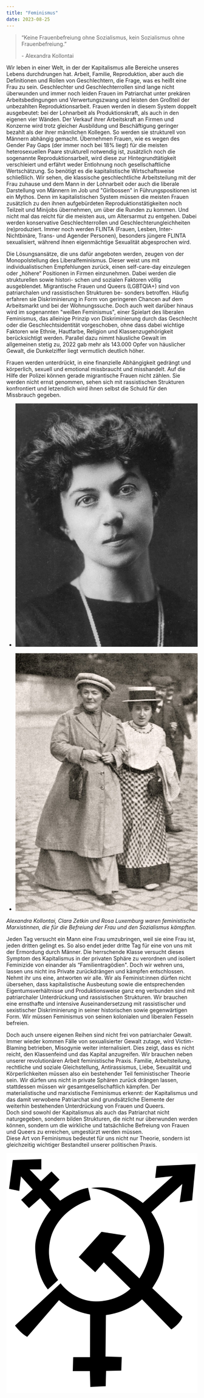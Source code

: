```yaml
---
title: "Feminismus"
date: 2023-08-25
---
```


> “Keine Frauenbefreiung ohne Sozialismus, kein Sozialismus ohne Frauenbefreiung.”
> 
> \- Alexandra Kollontai

  
Wir leben in einer Welt, in der der Kapitalismus alle Bereiche unseres Lebens durchdrungen hat. Arbeit, Familie, Reproduktion, aber auch die Definitionen und Rollen von Geschlechtern, die Frage, was es heißt eine Frau zu sein. Geschlechter und Geschlechterrollen sind lange nicht überwunden und immer noch leiden Frauen im Patriarchat unter prekären Arbeitsbedingungen und Verwertungszwang und leisten den Großteil der unbezahlten Reproduktionsarbeit. Frauen werden in diesem System doppelt ausgebeutet: bei der Lohnarbeit als Produktionskraft, als auch in den eigenen vier Wänden. Der Verkauf ihrer Arbeitskraft an Firmen und Konzerne wird trotz gleicher Ausbildung und Beschäftigung geringer bezahlt als der ihrer männlichen Kollegen. So werden sie strukturell von Männern abhängig gemacht. Übernehmen Frauen, wie es wegen des Gender Pay Gaps (der immer noch bei 18% liegt) für die meisten heterosexuellen Paare strukturell notwendig ist, zusätzlich noch die sogenannte Reproduktionsarbeit, wird diese zur Hintegrundtätigkeit verschleiert und erfährt weder Entlohnung noch gesellschaftliche Wertschätzung. So benötigt es die kapitalistische Wirtschaftsweise schließlich. Wir sehen, die klassische geschlechtliche Arbeitsteilung mit der Frau zuhause und dem Mann in der Lohnarbeit oder auch die liberale Darstellung von Männern im Job und "Girlbossen" in Führungspositionen ist ein Mythos. Denn im kapitalistischen System müssen die meisten Frauen zusätzlich zu den ihnen aufgebürdeten Reproduktionstätigkeiten noch Teilzeit und Minijobs übernehmen, um über die Runden zu kommen. Und nicht mal das reicht für die meisten aus, um Altersarmut zu entgehen. Dabei werden konservative Geschlechterrollen und Geschlechterungleichheiten (re)produziert. Immer noch werden FLINTA (Frauen, Lesben, Inter- Nichtbinäre, Trans- und Agender Personen), besonders jüngere FLINTA sexualisiert, während ihnen eigenmächtige Sexualität abgesprochen wird.

Die Lösungsansätze, die uns dafür angeboten werden, zeugen von der Monopolstellung des Liberalfeminismus. Dieser weist uns mit individualistischen Empfehlungen zurück, einen self-care-day einzulegen oder „höhere“ Positionen in Firmen einzunehmen. Dabei werden die strukturellen sowie histori- schen und sozialen Faktoren völlig ausgeblendet. Migrantische Frauen und Queers (LGBTQIA+) sind von patriarchalen und rassistischen Strukturen be- sonders betroffen. Häufig erfahren sie Diskriminierung in Form von geringeren Chancen auf dem Arbeitsmarkt und bei der Wohnungssuche. Doch auch weit darüber hinaus wird im sogenannten "weißen Feminismus", einer Spielart des liberalen Feminismus, das alleinige Prinzip von Diskriminierung durch das Geschlecht oder die Geschlechtsidentität vorgeschoben, ohne dass dabei wichtige Faktoren wie Ethnie, Hautfarbe, Religion und Klassenzugehörigkeit berücksichtigt werden. Parallel dazu nimmt häusliche Gewalt im allgemeinen stetig zu, 2022 gab mehr als 143.000 Opfer von häuslicher Gewalt, die Dunkelziffer liegt vermutlich deutlich höher.

Frauen werden unterdrückt, in eine finanzielle Abhängigkeit gedrängt und körperlich, sexuell und emotional missbraucht und misshandelt. Auf die Hilfe der Polizei können gerade migrantische Frauen nicht zählen. Sie werden nicht ernst genommen, sehen sich mit rassistischen Strukturen konfrontiert und letzendlich wird ihnen selbst die Schuld für den Missbrauch gegeben.

- ![](assets/img/old-posts/Collonthai-768x1024.jpeg)
    
- ![](assets/img/old-posts/Zetkin_luxemburg1910-725x1024.jpeg)
    

_Alexandra Kollontai, Clara Zetkin und Rosa Luxemburg waren feministische Marxistinnen, die für die Befreiung der Frau und den Sozialismus kämpften._

Jeden Tag versucht ein Mann eine Frau umzubringen, weil sie eine Frau ist, jeden dritten gelingt es. So also endet jeder dritte Tag für eine von uns mit der Ermordung durch Männer. Die herrschende Klasse versucht dieses Symptom des Kapitalismus in der privaten Sphäre zu verordnen und isoliert Feminizide von einander als “Familientragödien". Doch wir wehren uns, lassen uns nicht ins Private zurückdrängen und kämpfen entschlossen. Nehmt ihr uns eine, antworten wir alle. Wir als Feminist:innen dürfen nicht übersehen, dass kapitalistische Ausbeutung sowie die entsprechenden Eigentumsverhältnisse und Produktionsweise ganz eng verbunden sind mit patriarchaler Unterdrückung und rassistischen Strukturen. Wir brauchen eine ernsthafte und intensive Auseinandersetzung mit rassistischer und sexistischer Diskriminierung in seiner historischen sowie gegenwärtigen Form. Wir müssen Feminismus von seinen kolonialen und liberalen Fesseln befreien.

Doch auch unsere eigenen Reihen sind nicht frei von patriarchaler Gewalt. Immer wieder kommen Fälle von sexualisierter Gewalt zutage, wird Victim-Blaming betrieben, Misogynie weiter internalisiert. Dies zeigt, dass es nicht reicht, den Klassenfeind und das Kapital anzugreifen. Wir brauchen neben unserer revolutionären Arbeit feministische Praxis. Familie, Arbeitsteilung, rechtliche und soziale Gleichstellung, Antirassismus, Liebe, Sexualität und Körperlichkeiten müssen also ein bestehender Teil feministischer Theorie sein. Wir dürfen uns nicht in private Sphären zurück drängen lassen, stattdessen müssen wir gesamtgesellschaftlich kämpfen. Der materialistische und marxistische Feminismus erkennt: der Kapitalismus und das damit verwobene Patriarchat sind grundsätzliche Elemente der weiterhin bestehenden Unterdrückung von Frauen und Queers.  
Doch sind sowohl der Kapitalismus als auch das Patriarchat nicht naturgegeben, sondern bilden Strukturen, die nicht nur überwunden werden können, sondern um die wirkliche und tatsächliche Befreiung von Frauen und Queers zu erreichen, umgestürzt werden müssen.  
Diese Art von Feminismus bedeutet für uns nicht nur Theorie, sondern ist gleichzeitig wichtiger Bestandteil unserer politischen Praxis.  

![](assets/img/old-posts/1638px-Transcommunist_symbol.svg_-819x1024.png)

